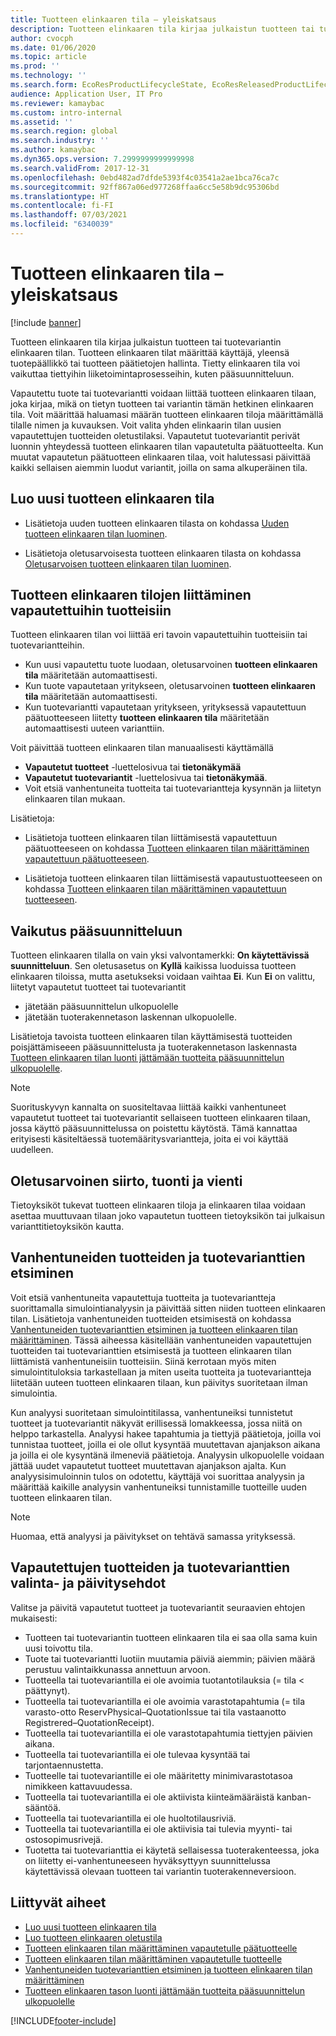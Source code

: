 ```yaml
---
title: Tuotteen elinkaaren tila – yleiskatsaus
description: Tuotteen elinkaaren tila kirjaa julkaistun tuotteen tai tuotevariantin elinkaaren tilan.
author: cvocph
ms.date: 01/06/2020
ms.topic: article
ms.prod: ''
ms.technology: ''
ms.search.form: EcoResProductLifecycleState, EcoResReleasedProductLifecycleStateChanges
audience: Application User, IT Pro
ms.reviewer: kamaybac
ms.custom: intro-internal
ms.assetid: ''
ms.search.region: global
ms.search.industry: ''
ms.author: kamaybac
ms.dyn365.ops.version: 7.2999999999999998
ms.search.validFrom: 2017-12-31
ms.openlocfilehash: 0ebd482ad7dfde5393f4c03541a2ae1bca76ca7c
ms.sourcegitcommit: 92ff867a06ed977268ffaa6cc5e58b9dc95306bd
ms.translationtype: HT
ms.contentlocale: fi-FI
ms.lasthandoff: 07/03/2021
ms.locfileid: "6340039"
---
```

# <a name="product-lifecycle-state-overview"></a>Tuotteen elinkaaren tila – yleiskatsaus

[!include [banner](../includes/banner.md)]

Tuotteen elinkaaren tila kirjaa julkaistun tuotteen tai tuotevariantin elinkaaren tilan. Tuotteen elinkaaren tilat määrittää käyttäjä, yleensä tuotepäällikkö tai tuotteen päätietojen hallinta. Tietty elinkaaren tila voi vaikuttaa tiettyihin liiketoimintaprosesseihin, kuten pääsuunnitteluun.

Vapautettu tuote tai tuotevariantti voidaan liittää tuotteen elinkaaren tilaan, joka kirjaa, mikä on tietyn tuotteen tai variantin tämän hetkinen elinkaaren tila. Voit määrittää haluamasi määrän tuotteen elinkaaren tiloja määrittämällä tilalle nimen ja kuvauksen. Voit valita yhden elinkaarin tilan uusien vapautettujen tuotteiden oletustilaksi. Vapautetut tuotevariantit perivät luonnin yhteydessä tuotteen elinkaaren tilan vapautetulta päätuotteelta. Kun muutat vapautetun päätuotteen elinkaaren tilaa, voit halutessasi päivittää kaikki sellaisen aiemmin luodut variantit, joilla on sama alkuperäinen tila.  

## <a name="create-a-new-product-lifecycle-state"></a>Luo uusi tuotteen elinkaaren tila

- Lisätietoja uuden tuotteen elinkaaren tilasta on kohdassa [Uuden tuotteen elinkaaren tilan luominen](tasks/new-product-lifecycle-state.md).

- Lisätietoja oletusarvoisesta tuotteen elinkaaren tilasta on kohdassa [Oletusarvoisen tuotteen elinkaaren tilan luominen](tasks/default-product-lifecycle-state.md).

## <a name="associate-product-lifecycle-states-to-released-products"></a>Tuotteen elinkaaren tilojen liittäminen vapautettuihin tuotteisiin  

Tuotteen elinkaaren tilan voi liittää eri tavoin vapautettuihin tuotteisiin tai tuotevariantteihin.

- Kun uusi vapautettu tuote luodaan, oletusarvoinen **tuotteen elinkaaren tila** määritetään automaattisesti.
- Kun tuote vapautetaan yritykseen, oletusarvoinen **tuotteen elinkaaren tila** määritetään automaattisesti.
- Kun tuotevariantti vapautetaan yritykseen, yrityksessä vapautettuun päätuotteeseen liitetty **tuotteen elinkaaren tila** määritetään automaattisesti uuteen varianttiin.

Voit päivittää tuotteen elinkaaren tilan manuaalisesti käyttämällä

- **Vapautetut tuotteet** -luettelosivua tai **tietonäkymää**
- **Vapautetut tuotevariantit** -luettelosivua tai **tietonäkymää**.
- Voit etsiä vanhentuneita tuotteita tai tuotevariantteja kysynnän ja liitetyn elinkaaren tilan mukaan.  

Lisätietoja:

- Lisätietoja tuotteen elinkaaren tilan liittämisestä vapautettuun päätuotteeseen on kohdassa [Tuotteen elinkaaren tilan määrittäminen vapautettuun päätuotteeseen](tasks/product-lifecycle-state-released-product-master.md).

- Lisätietoja tuotteen elinkaaren tilan liittämisestä vapautustuotteeseen on kohdassa [Tuotteen elinkaaren tilan määrittäminen vapautettuun tuotteeseen](tasks/product-lifecycle-state-released-product.md).

## <a name="impact-on-master-planning"></a>Vaikutus pääsuunnitteluun

Tuotteen elinkaaren tilalla on vain yksi valvontamerkki: **On käytettävissä suunnitteluun**. Sen oletusasetus on **Kyllä** kaikissa luoduissa tuotteen elinkaaren tiloissa, mutta asetukseksi voidaan vaihtaa **Ei**. Kun **Ei** on valittu, liitetyt vapautetut tuotteet tai tuotevariantit

- jätetään pääsuunnittelun ulkopuolelle
- jätetään tuoterakennetason laskennan ulkopuolelle.

Lisätietoja tavoista tuotteen elinkaaren tilan käyttämisestä tuotteiden poisjättämiseeen pääsuunnittelusta ja tuoterakennetason laskennasta [Tuotteen elinkaaren tilan luonti jättämään tuotteita pääsuunnittelun ulkopuolelle](tasks/exclude-products-master-planning.md).

> [!NOTE]
> Suorituskyvyn kannalta on suositeltavaa liittää kaikki vanhentuneet vapautetut tuotteet tai tuotevariantit sellaiseen tuotteen elinkaaren tilaan, jossa käyttö pääsuunnittelussa on poistettu käytöstä. Tämä kannattaa erityisesti käsiteltäessä tuotemääritysvariantteja, joita ei voi käyttää uudelleen.  

## <a name="default-migration-import-and-export"></a>Oletusarvoinen siirto, tuonti ja vienti

Tietoyksiköt tukevat tuotteen elinkaaren tiloja ja elinkaaren tilaa voidaan asettaa muuttuvaan tilaan joko vapautetun tuotteen tietoyksikön tai julkaisun varianttitietoyksikön kautta.

## <a name="find-obsolete-products-and-products-variants"></a>Vanhentuneiden tuotteiden ja tuotevarianttien etsiminen

Voit etsiä vanhentuneita vapautettuja tuotteita ja tuotevariantteja suorittamalla simulointianalyysin ja päivittää sitten niiden tuotteen elinkaaren tilan. Lisätietoja vanhentuneiden tuotteiden etsimisestä on kohdassa [Vanhentuneiden tuotevarianttien etsiminen ja tuotteen elinkaaren tilan määrittäminen](tasks/obsolete-product-variants.md). Tässä aiheessa käsitellään vanhentuneiden vapautettujen tuotteiden tai tuotevarianttien etsimisestä ja tuotteen elinkaaren tilan liittämistä vanhentuneisiin tuotteisiin. Siinä kerrotaan myös miten simulointituloksia tarkastellaan ja miten useita tuotteita ja tuotevariantteja liitetään uuteen tuotteen elinkaaren tilaan, kun päivitys suoritetaan ilman simulointia.  

Kun analyysi suoritetaan simulointitilassa, vanhentuneiksi tunnistetut tuotteet ja tuotevariantit näkyvät erillisessä lomakkeessa, jossa niitä on helppo tarkastella. Analyysi hakee tapahtumia ja tiettyjä päätietoja, joilla voi tunnistaa tuotteet, joilla ei ole ollut kysyntää muutettavan ajanjakson aikana ja joilla ei ole kysyntänä ilmeneviä päätietoja. Analyysin ulkopuolelle voidaan jättää uudet vapautetut tuotteet muutettavan ajanjakson ajalta. Kun analyysisimuloinnin tulos on odotettu, käyttäjä voi suorittaa analyysin ja määrittää kaikille analyysin vanhentuneiksi tunnistamille tuotteille uuden tuotteen elinkaaren tilan.  

> [!NOTE]
> Huomaa, että analyysi ja päivitykset on tehtävä samassa yrityksessä.  

## <a name="criteria-to-select-and-update-released-products-or-product-variants"></a>Vapautettujen tuotteiden ja tuotevarianttien valinta- ja päivitysehdot

Valitse ja päivitä vapautetut tuotteet ja tuotevariantit seuraavien ehtojen mukaisesti:

- Tuotteen tai tuotevariantin tuotteen elinkaaren tila ei saa olla sama kuin uusi toivottu tila.
- Tuote tai tuotevariantti luotiin muutamia päiviä aiemmin; päivien määrä perustuu valintaikkunassa annettuun arvoon.
- Tuotteella tai tuotevariantilla ei ole avoimia tuotantotilauksia (= tila < päättynyt).
- Tuotteella tai tuotevariantilla ei ole avoimia varastotapahtumia (= tila varasto-otto ReservPhysical–QuotationIssue tai tila vastaanotto Registrered–QuotationReceipt).
- Tuotteella tai tuotevariantilla ei ole varastotapahtumia tiettyjen päivien aikana.
- Tuotteella tai tuotevariantilla ei ole tulevaa kysyntää tai tarjontaennustetta.  
- Tuotteelle tai tuotevariantille ei ole määritetty minimivarastotasoa nimikkeen kattavuudessa.
- Tuotteella tai tuotevariantilla ei ole aktiivista kiinteämääräistä kanban-sääntöä.  
- Tuotteella tai tuotevariantilla ei ole huoltotilausriviä.
- Tuotteella tai tuotevariantilla ei ole aktiivisia tai tulevia myynti- tai ostosopimusrivejä.
- Tuotetta tai tuotevarianttia ei käytetä sellaisessa tuoterakenteessa, joka on liitetty ei-vanhentuneeseen hyväksyttyyn suunnittelussa käytettävissä olevaan tuotteen tai variantin tuoterakenneversioon.

## <a name="related-topics"></a>Liittyvät aiheet

- [Luo uusi tuotteen elinkaaren tila](tasks/new-product-lifecycle-state.md)
- [Luo tuotteen elinkaaren oletustila](tasks/default-product-lifecycle-state.md)
- [Tuotteen elinkaaren tilan määrittäminen vapautetulle päätuotteelle](tasks/product-lifecycle-state-released-product-master.md)
- [Tuotteen elinkaaren tilan määrittäminen vapautetulle tuotteelle](tasks/product-lifecycle-state-released-product.md)
- [Vanhentuneiden tuotevarianttien etsiminen ja tuotteen elinkaaren tilan määrittäminen](tasks/obsolete-product-variants.md)
- [Tuotteen elinkaaren tason luonti jättämään tuotteita pääsuunnittelun ulkopuolelle](tasks/exclude-products-master-planning.md)


[!INCLUDE[footer-include](../../includes/footer-banner.md)]